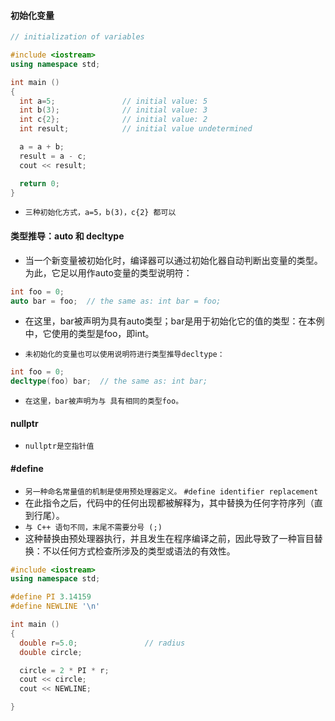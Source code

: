 
#### 初始化变量
```c++
// initialization of variables

#include <iostream>
using namespace std;

int main ()
{
  int a=5;               // initial value: 5
  int b(3);              // initial value: 3
  int c{2};              // initial value: 2
  int result;            // initial value undetermined

  a = a + b;
  result = a - c;
  cout << result;

  return 0;
}
```
* `三种初始化方式，a=5，b(3)，c{2} 都可以`


#### 类型推导：auto 和 decltype
* 当一个新变量被初始化时，编译器可以通过初始化器自动判断出变量的类型。为此，它足以用作auto变量的类型说明符：
```c++
int foo = 0;
auto bar = foo;  // the same as: int bar = foo;
```
* 在这里，bar被声明为具有auto类型；bar是用于初始化它的值的类型：在本例中，它使用的类型是foo，即int。


* `未初始化的变量也可以使用说明符进行类型推导decltype：`
```c++
int foo = 0;
decltype(foo) bar;  // the same as: int bar; 
```
* `在这里，bar被声明为与 具有相同的类型foo。`

#### nullptr
* `nullptr是空指针值`

#### #define
* `另一种命名常量值的机制是使用预处理器定义。`
`#define identifier replacement`
* 在此指令之后，代码中的任何出现都被解释为，其中替换为任何字符序列（直到行尾）。
* `与 C++ 语句不同，末尾不需要分号 (;)`
* 这种替换由预处理器执行，并且发生在程序编译之前，因此导致了一种盲目替换：不以任何方式检查所涉及的类型或语法的有效性。 
```c++
#include <iostream>
using namespace std;

#define PI 3.14159
#define NEWLINE '\n'

int main ()
{
  double r=5.0;               // radius
  double circle;

  circle = 2 * PI * r;
  cout << circle;
  cout << NEWLINE;

}
```






